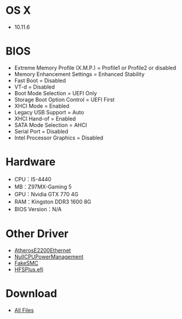 # OS X
- 10.11.6


# BIOS
- Extreme Memory Profile (X.M.P.) = Profile1 or Profile2 or disabled
- Memory Enhancement Settings = Enhanced Stability
- Fast Boot = Disabled
- VT-d = Disabled
- Boot Mode Selection = UEFI Only
- Storage Boot Option Control = UEFI First
- XHCI Mode = Enabled
- Legacy USB Support  = Auto
- XHCI Hand-of = Enabled
- SATA Mode Selection = AHCI
- Serial Port = Disabled
- Intel Processor Graphics = Disabled


# Hardware
- CPU：I5-4440
- MB：Z97MX-Gaming 5
- GPU：Nvidia GTX 770 4G
- RAM：Kingston DDR3 1600 8G
- BIOS Version：N/A


# Other Driver
* [AtherosE2200Ethernet](https://www.tonymacx86.com/resources/atherose2200ethernet.322)
* [NullCPUPowerManagement](https://www.tonymacx86.com/resources/nullcpupowermanagement.268)
* [FakeSMC](https://bitbucket.org/RehabMan/os-x-fakesmc-kozlek/downloads/RehabMan-FakeSMC-2016-0908.zip)
* [HFSPlus.efi](https://github.com/JrCs/CloverGrowerPro/blob/master/Files/HFSPlus/X64/HFSPlus.efi?raw=true)


# Download
* [All Files](https://bitbucket.org/ChengYouFang/customac/downloads/Z97MX-Gaming%205.zip) 
